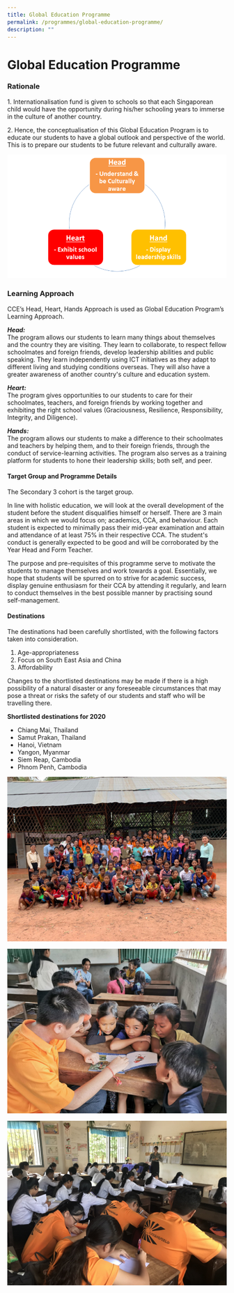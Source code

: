 ```yaml
---
title: Global Education Programme
permalink: /programmes/global-education-programme/
description: ""
---
```


# **Global Education Programme**

### Rationale

1\. Internationalisation fund is given to schools so that each Singaporean child would have the opportunity during his/her schooling years to immerse in the culture of another country.    
  
2\. Hence, the conceptualisation of this Global Education Program is to educate our students to have a global outlook and perspective of the world. This is to prepare our students to be future relevant and culturally aware.  
  
![](/images/image.png)

### Learning Approach

CCE’s Head, Heart, Hands Approach is used as Global Education Program’s Learning Approach.  

**_Head:_**  
The program allows our students to learn many things about themselves and the country they are visiting. They learn to collaborate, to respect fellow schoolmates and foreign friends, develop leadership abilities and public speaking. They learn independently using ICT initiatives as they adapt to different living and studying conditions overseas. They will also have a greater awareness of another country's culture and education system.

**_Heart:_**      
The program gives opportunities to our students to care for their schoolmates, teachers, and foreign friends by working together and exhibiting the right school values (Graciousness, Resilience, Responsibility, Integrity, and Diligence).  

**_Hands:_**     
The program allows our students to make a difference to their schoolmates and teachers by helping them, and to their foreign friends, through the conduct of service-learning activities. The program also serves as a training platform for students to hone their leadership skills; both self, and peer.

  

#### Target Group and Programme Details

The Secondary 3 cohort is the target group.  
  
In line with holistic education, we will look at the overall development of the student before the student disqualifies himself or herself. There are 3 main areas in which we would focus on; academics, CCA, and behaviour. Each student is expected to minimally pass their mid-year examination and attain and attendance of at least 75% in their respective CCA. The student's conduct is generally expected to be good and will be corroborated by the Year Head and Form Teacher.  
  
The purpose and pre-requisites of this programme serve to motivate the students to manage themselves and work towards a goal. Essentially, we hope that students will be spurred on to strive for academic success, display genuine enthusiasm for their CCA by attending it regularly, and learn to conduct themselves in the best possible manner by practising sound self-management.  
  

#### Destinations
The destinations had been carefully shortlisted, with the following factors taken into consideration.  

1.  Age-appropriateness
2.  Focus on South East Asia and China
3.  Affordability

Changes to the shortlisted destinations may be made if there is a high possibility of a natural disaster or any foreseeable circumstances that may pose a threat or risks the safety of our students and staff who will be travelling there.

**Shortlisted destinations for 2020**
*   Chiang Mai, Thailand
*   Samut Prakan, Thailand
*   Hanoi, Vietnam
*   Yangon, Myanmar
*   Siem Reap, Cambodia
*   Phnom Penh, Cambodia

![](/images/WhatsApp%20Image%202019-07-02.jpeg)

![](/images/WhatsApp%20Image%202019-07-02-1.jpeg)

![](/images/IMG_0340.jpg)